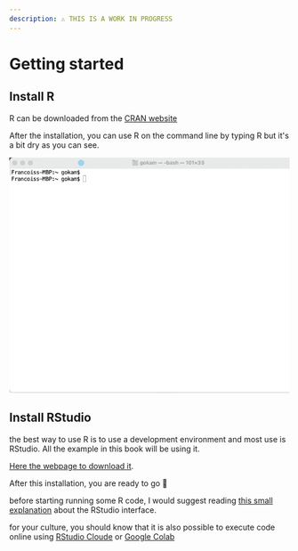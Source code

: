 ```yaml
---
description: ⚠️ THIS IS A WORK IN PROGRESS
---
```


# Getting started

## Install R 

R can be downloaded from the [CRAN website](https://cran.r-project.org/)

After the installation, you can use R on the command line by typing R but it's a bit dry as you can see.

![Using R in the Mac OS Terminal](.gitbook/assets/zcnnht77ss.gif)

## Install  RStudio

the best way to use R is to use a development environment and most use is RStudio. All the example in this book will be using it.

[Here the webpage to download it](https://www.rstudio.com/products/rstudio/download/).

After this installation, you are ready to go 🙌

before starting running some R code, I would suggest reading [this small explanation](https://bookdown.org/ndphillips/YaRrr/the-four-rstudio-windows.html) about the RStudio interface.

for your culture, you should know that it is also possible to execute code online using [RStudio Cloude](ressources/execute-r-code-online.md#use-rstudio-cloud) or [Google Colab](ressources/execute-r-code-online.md#use-googlecolab)



